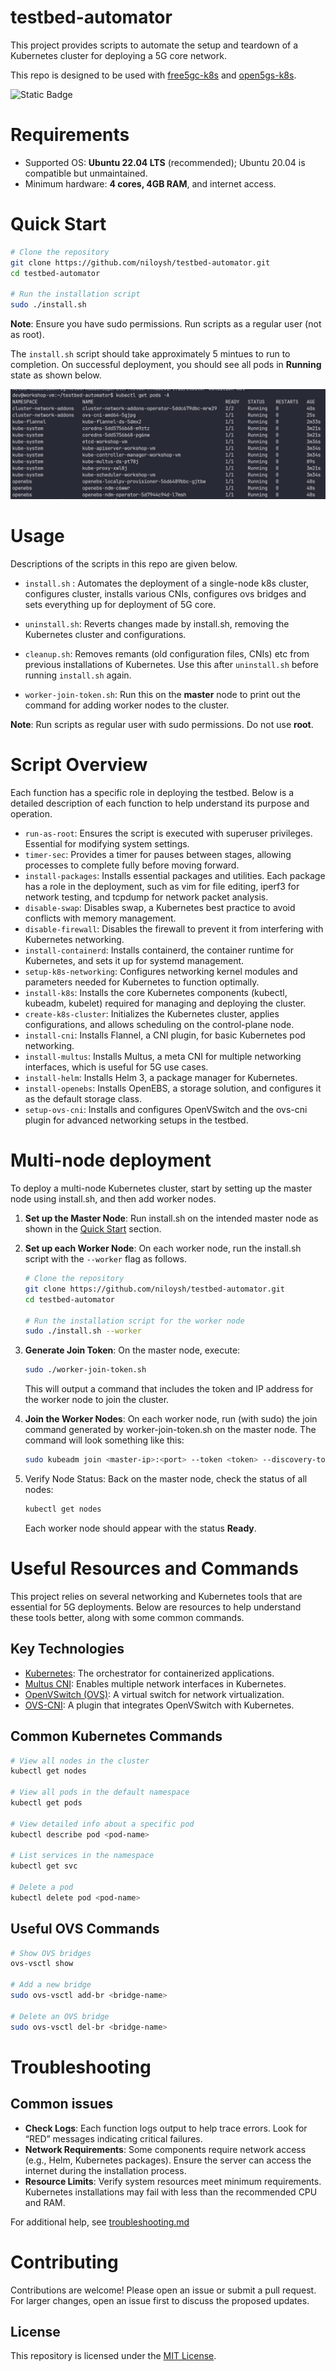 # testbed-automator
This project provides scripts to automate the setup and teardown of a Kubernetes cluster for deploying a 5G core network.

This repo is designed to be used with [free5gc-k8s](https://github.com/niloysh/free5gc-k8s) and [open5gs-k8s](https://github.com/niloysh/open5gs-k8s).

![Static Badge](https://img.shields.io/badge/k8s-v1.28.2-green)

# Requirements
- Supported OS: **Ubuntu 22.04 LTS** (recommended); Ubuntu 20.04 is compatible but unmaintained.
- Minimum hardware: **4 cores, 4GB RAM**, and internet access.

# Quick Start
```bash
# Clone the repository
git clone https://github.com/niloysh/testbed-automator.git
cd testbed-automator

# Run the installation script
sudo ./install.sh
```
**Note**: Ensure you have sudo permissions. Run scripts as a regular user (not as root).

The `install.sh` script should take approximately 5 mintues to run to completion. On successful deployment, you should see all pods in **Running** state as shown below.

![successful-deployment](images/successful-deployment.png)

# Usage
Descriptions of the scripts in this repo are given below.

- `install.sh` : Automates the deployment of a single-node k8s cluster, configures cluster, installs various CNIs, configures ovs bridges and sets everything up for deployment of 5G core.

- `uninstall.sh`: Reverts changes made by install.sh, removing the Kubernetes cluster and configurations.

- `cleanup.sh`: Removes remants (old configuration files, CNIs) etc from previous installations of Kubernetes. Use this after `uninstall.sh` before running `install.sh` again.

- `worker-join-token.sh`: Run this on the **master** node to print out the command for adding worker nodes to the cluster.

**Note**: Run scripts as regular user with sudo permissions. Do not use **root**.

# Script Overview
Each function has a specific role in deploying the testbed. Below is a detailed description of each function to help understand its purpose and operation.

- `run-as-root`: Ensures the script is executed with superuser privileges. Essential for modifying system settings.
- `timer-sec`: Provides a timer for pauses between stages, allowing processes to complete fully before moving forward.
- `install-packages`: Installs essential packages and utilities. Each package has a role in the deployment, such as vim for file editing, iperf3 for network testing, and tcpdump for network packet analysis.
- `disable-swap`: Disables swap, a Kubernetes best practice to avoid conflicts with memory management.
- `disable-firewall`: Disables the firewall to prevent it from interfering with Kubernetes networking.
- `install-containerd`: Installs containerd, the container runtime for Kubernetes, and sets it up for systemd management.
- `setup-k8s-networking`: Configures networking kernel modules and parameters needed for Kubernetes to function optimally.
- `install-k8s`: Installs the core Kubernetes components (kubectl, kubeadm, kubelet) required for managing and deploying the cluster.
- `create-k8s-cluster`: Initializes the Kubernetes cluster, applies configurations, and allows scheduling on the control-plane node.
- `install-cni`: Installs Flannel, a CNI plugin, for basic Kubernetes pod networking.
- `install-multus`: Installs Multus, a meta CNI for multiple networking interfaces, which is useful for 5G use cases.
- `install-helm`: Installs Helm 3, a package manager for Kubernetes.
- `install-openebs`: Installs OpenEBS, a storage solution, and configures it as the default storage class.
- `setup-ovs-cni`: Installs and configures OpenVSwitch and the ovs-cni plugin for advanced networking setups in the testbed.

# Multi-node deployment
To deploy a multi-node Kubernetes cluster, start by setting up the master node using install.sh, and then add worker nodes.

1. **Set up the Master Node**:
Run install.sh on the intended master node as shown in the [Quick Start](#quick-start) section.

2. **Set up each Worker Node**: On each worker node, run the install.sh script with the `--worker` flag as follows.
    ```bash
    # Clone the repository
    git clone https://github.com/niloysh/testbed-automator.git
    cd testbed-automator

    # Run the installation script for the worker node
    sudo ./install.sh --worker
    ```

3. **Generate Join Token**:
    On the master node, execute:
    ```bash
    sudo ./worker-join-token.sh
    ```
    This will output a command that includes the token and IP address for the worker node to join the cluster.

4. **Join the Worker Nodes**:
On each worker node, run (with sudo) the join command generated by worker-join-token.sh on the master node. The command will look something like this:
    ```bash
    sudo kubeadm join <master-ip>:<port> --token <token> --discovery-token-ca-cert-hash <hash>
    ```

5.	Verify Node Status:
Back on the master node, check the status of all nodes:
    ```bash
    kubectl get nodes
    ```
    Each worker node should appear with the status **Ready**.

# Useful Resources and Commands

This project relies on several networking and Kubernetes tools that are essential for 5G deployments. Below are resources to help understand these tools better, along with some common commands.

## Key Technologies
- [Kubernetes](https://kubernetes.io/):  The orchestrator for containerized applications.
- [Multus CNI](https://github.com/k8snetworkplumbingwg/multus-cni): Enables multiple network interfaces in Kubernetes.
- [OpenVSwitch (OVS)](https://www.openvswitch.org/): A virtual switch for network virtualization.
- [OVS-CNI](https://github.com/k8snetworkplumbingwg/ovs-cni): A plugin that integrates OpenVSwitch with Kubernetes.

## Common Kubernetes Commands
```bash
# View all nodes in the cluster
kubectl get nodes

# View all pods in the default namespace
kubectl get pods

# View detailed info about a specific pod
kubectl describe pod <pod-name>

# List services in the namespace
kubectl get svc

# Delete a pod
kubectl delete pod <pod-name>
```
## Useful OVS Commands
```bash
# Show OVS bridges
ovs-vsctl show

# Add a new bridge
sudo ovs-vsctl add-br <bridge-name>

# Delete an OVS bridge
sudo ovs-vsctl del-br <bridge-name>
```


# Troubleshooting

## Common issues
- **Check Logs**: Each function logs output to help trace errors. Look for “RED” messages indicating critical failures.
- **Network Requirements**: Some components require network access (e.g., Helm, Kubernetes packages). Ensure the server can access the internet during the installation process.
- **Resource Limits**: Verify system resources meet minimum requirements. Kubernetes installations may fail with less than the recommended CPU and RAM.

For additional help, see [troubleshooting.md](troubleshooting.md)

# Contributing
Contributions are welcome! Please open an issue or submit a pull request. For larger changes, open an issue first to discuss the proposed updates.

## License

This repository is licensed under the [MIT License](LICENSE).


